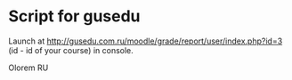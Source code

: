 # Script for gusedu

Launch at http://gusedu.com.ru/moodle/grade/report/user/index.php?id=3 (id - id of your course) in console.


Olorem RU 
